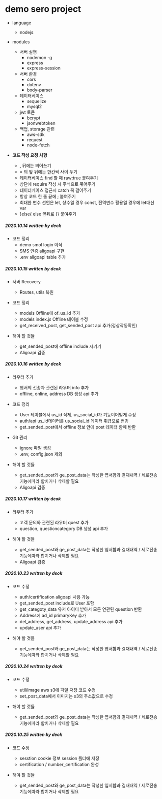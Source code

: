 # demo sero project

- language
    - nodejs

- modules
    - 서버 실행
        - nodemon -g
        - express
        - express-session
    - 서버 환경
        - cors
        - dotenv
        - body-parser
    - 데이터베이스
        - sequelize
        - mysql2
    - jwt 토큰
        - bcrypt
        - jsonwebtoken
    - 백업, storage 관련
        - aws-sdk
        - request
        - node-fetch
    
- **코드 작성 요청 사항**
    - , 뒤에는 띄어쓰기
    - = 의 앞 뒤에는 한칸씩 사이 두기
    - 데이터베이스 find 할 때 raw:true 붙여주기
    - 상단에 require 작성 시 주석으로 묶어주기
    - 데이터베이스 접근시 catch 꼭 걸어주기
    - 항상 코드 한 줄 끝에 ; 붙여주기
    - 최대한 변수 선언은 let, 상수일 경우 const, 전역변수 활용일 경우에 let대신 var
    - }else{ else 앞뒤로 {} 붙여주기



##### 2020.10.14 written by deok

- 코드 정리
    - demo smol login 이식
    - SMS 인증 aligoapi 구현
    - .env aligoapi table 추가



##### 2020.10.15 written by deok

- 서버 Recovery
    - Routes, utils 복원
- 코드 정리
    - models Offline에 of_us_id 추가
    - models index.js Offline 테이블 수정
    - get_received_post, get_sended_post api 추가(정상작동확인)

- 해야 할 것들
    - get_sended_post에 offline include 시키기
    - Aligoapi 검증
    


##### 2020.10.16 written by deok

- 라우터 추가
    - 엽서의 전송과 관련된 라우터 info 추가
    - offline, online, address DB 생성 api 추가

- 코드 정리
    - User 테이블에서 us_id 삭제, us_social_id가 기능이어받게 수정
    - auth/api us_id데이터를 us_social_id 데이터 취급으로 변경
    - get_sended_post에서 offline 정보 안에 post 데이터 함께 반환  
     
- Git 관리
    - ignore 파일 생성
    - .env, config.json 제외

- 해야 할 것들
    - get_sended_post와 ge_post_data는 작성한 엽서함과 결재내역 / 세로전송 기능에따라 합치거나 삭제할 필요
    - Aligoapi 검증



##### 2020.10.17 written by deok

- 라우터 추가
    - 고객 문의와 관련된 라우터 quest 추가
    - question, questioncategory DB 생성 api 추가
     
- 해야 할 것들
    - get_sended_post와 ge_post_data는 작성한 엽서함과 결재내역 / 세로전송 기능에따라 합치거나 삭제할 필요
    - Aligoapi 검증



##### 2020.10.23 written by deok

- 코드 수정
    - auth/certification aligoapi 사용 가능
    - get_sended_post include로 User 포함
    - get_categoty_data 유저 아이디 받아서 모든 연관된 question 반환
    - Address에 ad_id primaryKey 추가
    - del_address, get_address, update_address api 추가
    - update_user api 추가
     
- 해야 할 것들
    - get_sended_post와 ge_post_data는 작성한 엽서함과 결재내역 / 세로전송 기능에따라 합치거나 삭제할 필요



##### 2020.10.24 written by deok

- 코드 수정
    - util/image aws s3에 파일 저장 코드 수정
    - set_post_data에서 이미지는 s3의 주소값으로 수정
     
- 해야 할 것들
    - get_sended_post와 ge_post_data는 작성한 엽서함과 결재내역 / 세로전송 기능에따라 합치거나 삭제할 필요



##### 2020.10.25 written by deok

- 코드 수정
    - sesstion cookie 정보 session 폴더에 저장
    - certification / number_certification 완성
     
- 해야 할 것들
    - get_sended_post와 ge_post_data는 작성한 엽서함과 결재내역 / 세로전송 기능에따라 합치거나 삭제할 필요

